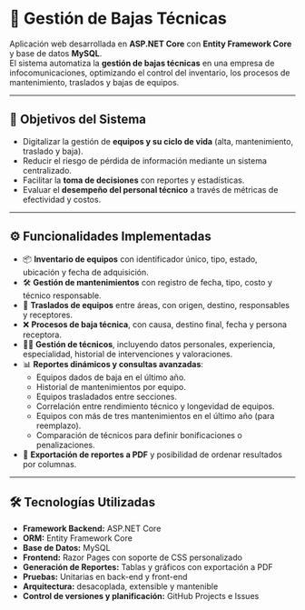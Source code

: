 # 📌 Gestión de Bajas Técnicas  

Aplicación web desarrollada en **ASP.NET Core** con **Entity Framework Core** y base de datos **MySQL**.  
El sistema automatiza la **gestión de bajas técnicas** en una empresa de infocomunicaciones, optimizando el control del inventario, los procesos de mantenimiento, traslados y bajas de equipos.  

---

## 🎯 Objetivos del Sistema
- Digitalizar la gestión de **equipos y su ciclo de vida** (alta, mantenimiento, traslado y baja).  
- Reducir el riesgo de pérdida de información mediante un sistema centralizado.  
- Facilitar la **toma de decisiones** con reportes y estadísticas.  
- Evaluar el **desempeño del personal técnico** a través de métricas de efectividad y costos.  

---

## ⚙️ Funcionalidades Implementadas
- 📦 **Inventario de equipos** con identificador único, tipo, estado, ubicación y fecha de adquisición.  
- 🛠️ **Gestión de mantenimientos** con registro de fecha, tipo, costo y técnico responsable.  
- 🔄 **Traslados de equipos** entre áreas, con origen, destino, responsables y receptores.  
- ❌ **Procesos de baja técnica**, con causa, destino final, fecha y persona receptora.  
- 👨‍🔧 **Gestión de técnicos**, incluyendo datos personales, experiencia, especialidad, historial de intervenciones y valoraciones.  
- 📊 **Reportes dinámicos y consultas avanzadas**:  
  - Equipos dados de baja en el último año.  
  - Historial de mantenimientos por equipo.  
  - Equipos trasladados entre secciones.  
  - Correlación entre rendimiento técnico y longevidad de equipos.  
  - Equipos con más de tres mantenimientos en el último año (para reemplazo).  
  - Comparación de técnicos para definir bonificaciones o penalizaciones.  
- 📑 **Exportación de reportes a PDF** y posibilidad de ordenar resultados por columnas.  

---

## 🛠️ Tecnologías Utilizadas
- **Framework Backend:** ASP.NET Core  
- **ORM:** Entity Framework Core  
- **Base de Datos:** MySQL  
- **Frontend:** Razor Pages con soporte de CSS personalizado  
- **Generación de Reportes:** Tablas y gráficos con exportación a PDF  
- **Pruebas:** Unitarias en back-end y front-end  
- **Arquitectura:** desacoplada, extensible y mantenible  
- **Control de versiones y planificación:** GitHub Projects e Issues  
